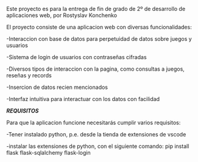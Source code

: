 Este proyecto es para la entrega de fin de grado de 2º de desarrollo de aplicaciones web, por Rostyslav Konchenko


El proyecto consiste de una aplicacion web con diversas funcionalidades:

 -Interaccion con base de datos para perpetuidad de datos sobre juegos y usuarios
 
 -Sistema de login de usuarios con contraseñas cifradas
 
 -Diversos tipos de interaccion con la pagina, como consultas a juegos, reseñas y records
 
 -Insercion de datos recien mencionados
 
 -Interfaz intuitiva para interactuar con los datos con facilidad



_________REQUISITOS_________

Para que la aplicacion funcione necesitarás cumplir varios requisitos:

-Tener instalado python, p.e. desde la tienda de extensiones de vscode

-instalar las extensiones de python, con el siguiente comando:
pip install flask flask-sqlalchemy flask-login
